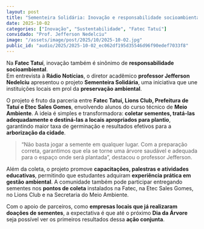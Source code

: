 ```yaml
---
layout: post
title: "Sementeira Solidária: Inovação e responsabilidade socioambiental na Fatec Tatuí"
date: 2025-10-02
categories: ["Inovação", "Sustentabilidade", "Fatec Tatuí"]
convidado: "Prof. Jefferson Nedelciu"
image: "/assets/image/post/2025/10/2025-10-02.jpg"
public_id: "audio/2025/2025-10-02_ec062df195d35546d96f90edef7033f8"
---
```


Na **Fatec Tatuí**, inovação também é sinônimo de **responsabilidade socioambiental**.  
Em entrevista à **Rádio Notícias**, o diretor acadêmico **professor Jefferson Nedelciu** apresentou o projeto **Sementeira Solidária**, uma iniciativa que une instituições locais em prol da **preservação ambiental**.

O projeto é fruto da parceria entre **Fatec Tatuí, Lions Club, Prefeitura de Tatuí e Etec Sales Gomes**, envolvendo alunos do curso técnico de **Meio Ambiente**. A ideia é simples e transformadora: **coletar sementes, tratá-las adequadamente e destiná-las a locais apropriados para plantio**, garantindo maior taxa de germinação e resultados efetivos para a **arborização da cidade**.

> “Não basta jogar a semente em qualquer lugar. Com a preparação correta, garantimos que ela se torne uma árvore saudável e adequada para o espaço onde será plantada”, destacou o professor Jefferson.

Além da coleta, o projeto promove **capacitações, palestras e atividades educativas**, permitindo que estudantes adquiram **experiência prática em gestão ambiental**. A comunidade também pode participar entregando sementes nos **pontos de coleta** instalados na Fatec, na Etec Sales Gomes, no Lions Club e na Secretaria do Meio Ambiente.

Com o apoio de parceiros, como **empresas locais que já realizaram doações de sementes**, a expectativa é que até o próximo **Dia da Árvore** seja possível ver os primeiros resultados dessa **ação conjunta**.
